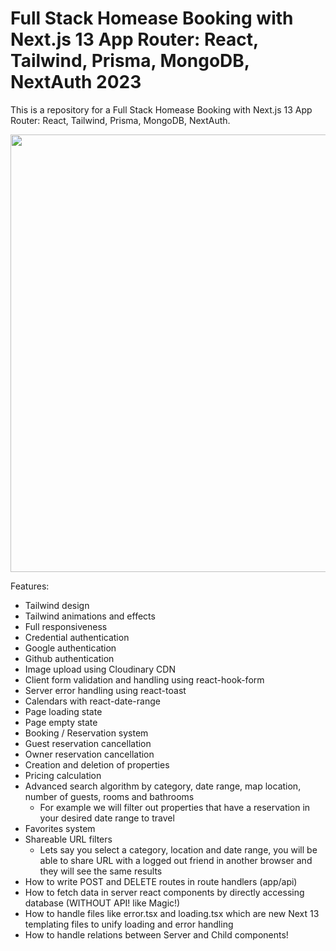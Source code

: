 # Full Stack Homease Booking with Next.js 13 App Router: React, Tailwind, Prisma, MongoDB, NextAuth 2023


This is a repository for a Full Stack Homease Booking with Next.js 13 App Router: React, Tailwind, Prisma, MongoDB, NextAuth.


<div align="center">
<img src="https://user-images.githubusercontent.com/65380454/233119474-3e8f1e26-ec51-441a-9d1e-252b0ff89172.jpg" width="700px" />
</div>

Features:

- Tailwind design
- Tailwind animations and effects
- Full responsiveness
- Credential authentication
- Google authentication
- Github authentication
- Image upload using Cloudinary CDN
- Client form validation and handling using react-hook-form
- Server error handling using react-toast
- Calendars with react-date-range
- Page loading state
- Page empty state
- Booking / Reservation system
- Guest reservation cancellation
- Owner reservation cancellation
- Creation and deletion of properties
- Pricing calculation
- Advanced search algorithm by category, date range, map location, number of guests, rooms and bathrooms
    - For example we will filter out properties that have a reservation in your desired date range to travel
- Favorites system
- Shareable URL filters
    - Lets say you select a category, location and date range, you will be able to share URL with a logged out friend in another browser and they will see the same results
- How to write POST and DELETE routes in route handlers (app/api)
- How to fetch data in server react components by directly accessing database (WITHOUT API! like Magic!)
- How to handle files like error.tsx and loading.tsx which are new Next 13 templating files to unify loading and error handling
- How to handle relations between Server and Child components!
